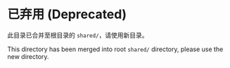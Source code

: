 # 已弃用 (Deprecated)

此目录已合并至根目录的 `shared/`，请使用新目录。

This directory has been merged into root `shared/` directory, please use the new directory. 